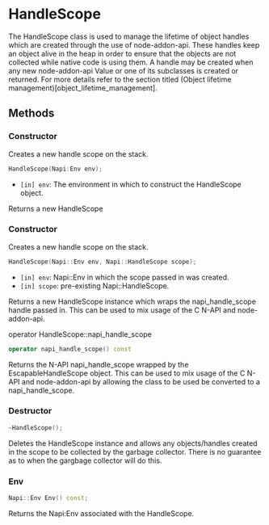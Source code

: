 # HandleScope

The HandleScope class is used to manage the lifetime of object handles
which are created through the use of node-addon-api. These handles
keep an object alive in the heap in order to ensure that the objects
are not collected while native code is using them.
A handle may be created when any new node-addon-api Value or one
of its subclasses is created or returned. For more details refer to
the section titled (Object lifetime management)[object_lifetime_management].

## Methods

### Constructor

Creates a new handle scope on the stack.

```cpp
HandleScope(Napi:Env env);
```

- `[in] env`: The environment in which to construct the HandleScope object.

Returns a new HandleScope


### Constructor

Creates a new handle scope on the stack.

```cpp
HandleScope(Napi::Env env, Napi::HandleScope scope);
```

- `[in] env`: Napi::Env in which the scope passed in was created.
- `[in] scope`: pre-existing Napi::HandleScope.

Returns a new HandleScope instance which wraps the napi_handle_scope
handle passed in.  This can be used to mix usage of the C N-API
and node-addon-api.

operator HandleScope::napi_handle_scope

```cpp
operator napi_handle_scope() const
```

Returns the N-API napi_handle_scope wrapped by the EscapableHandleScope object.
This can be used to mix usage of the C N-API and node-addon-api by allowing
the class to be used be converted to a napi_handle_scope.

### Destructor
```cpp
~HandleScope();
```

Deletes the HandleScope instance and allows any objects/handles created
in the scope to be collected by the garbage collector.  There is no
guarantee as to when the gargbage collector will do this.

### Env

```cpp
Napi::Env Env() const;
```

Returns the Napi:Env associated with the HandleScope.
